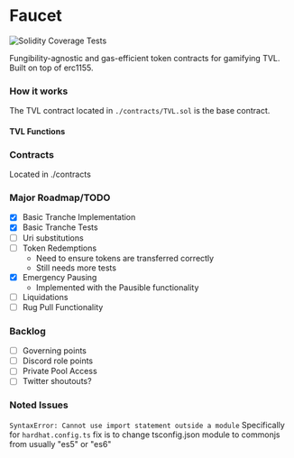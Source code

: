 # Faucet

![Solidity Coverage Tests](https://github.com/abigger87/Faucet/workflows/CoverageTests/badge.svg)

Fungibility-agnostic and gas-efficient token contracts for gamifying TVL. Built on top of erc1155.

### How it works

The TVL contract located in `./contracts/TVL.sol` is the base contract.

#### TVL Functions

### Contracts

Located in ./contracts

### Major Roadmap/TODO

- [x] Basic Tranche Implementation
- [x] Basic Tranche Tests
- [ ] Uri substitutions
- [ ] Token Redemptions
  - Need to ensure tokens are transferred correctly
  - Still needs more tests
- [x] Emergency Pausing
  - Implemented with the Pausible functionality
- [ ] Liquidations
- [ ] Rug Pull Functionality

### Backlog

- [ ] Governing points
- [ ] Discord role points
- [ ] Private Pool Access
- [ ] Twitter shoutouts?

### Noted Issues

`SyntaxError: Cannot use import statement outside a module`
Specifically for `hardhat.config.ts`
fix is to change tsconfig.json module to commonjs from usually "es5" or "es6"
